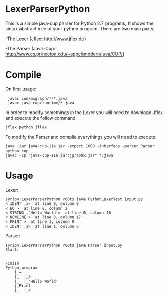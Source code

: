 # LexerParserPython
This is a simple java-cup parser for Python 2.7 programs, It shows the sintax abstract tree of your python program.
There are two main parts:

  -The Lexer (Jflex: http://www.jflex.de)
  
  -The Parser (Java-Cup: http://www.cs.princeton.edu/~appel/modern/java/CUP/)
  
<h1> Compile </h1>

On first usage:

```
 javac com/mxgraph/*/*.java
 javac java_cup/runtime/*.java
```

In order to modify somethings in the Lexer you will need to download Jflex and execute the follow command:
  ```
 jflex python.jflex
  ```
  
To modify the Parser and compile everythings you will need to execute:



  ```
 java -jar java-cup-11a.jar -expect 1000 -interface -parser Parser python.cup
 javac -cp "java-cup-11a.jar:jgraphx.jar" *.java
  ```
  
<h1>Usage</h1>

Lexer:

```
syrion:LexerParserPython r00t$ java PythonLexerTest input.py 
< IDENT ,a>  at line 0, column 0
< EQ >  at line 0, column 2
< STRING ,'Hello World'>  at line 0, column 16
< NEWLINE >  at line 0, column 17
< PRINT >  at line 1, column 0
< IDENT ,a>  at line 1, column 6
```

Parser:

```
syrion:LexerParserPython r00t$ java Parser input.py
Start:


Finish
Python_program 
	|_= 
	|_	|_a 
	|_	|_'Hello World' 
	|_Print 
	|_	|_a 
```



 

 

